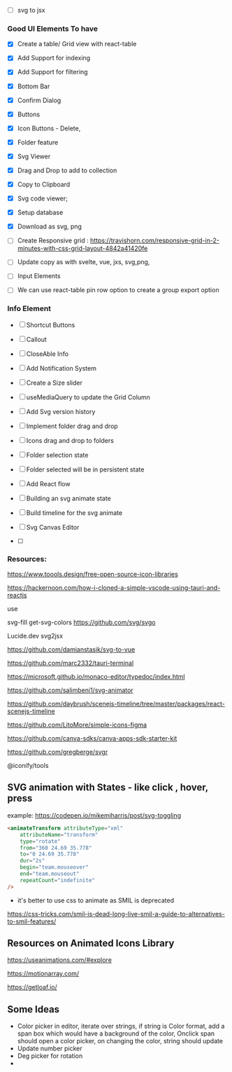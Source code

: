 
- [ ] svg to jsx

### Good UI Elements To have
- [X] Create a table/ Grid view with react-table 
- [X] Add Support for indexing
- [X] Add Support for filtering
- [X] Bottom Bar
- [X] Confirm Dialog
- [X] Buttons 
- [X] Icon Buttons - Delete, 
- [X] Folder feature
- [X] Svg Viewer
- [X] Drag and Drop to add to collection
- [X] Copy to Clipboard 
- [X] Svg code viewer;
- [X] Setup database
- [X] Download as svg, png
- [ ] Create Responsive grid : https://travishorn.com/responsive-grid-in-2-minutes-with-css-grid-layout-4842a41420fe



- [ ] Update copy as with svelte, vue, jxs, svg,png,
- [ ] Input Elements
- [ ] We can use react-table pin row option to create a group export option

### Info Element
- [ ] Shortcut Buttons
- [ ] Callout
- [ ] CloseAble Info
- [ ] Add Notification System
- [ ] Create a Size slider
- [ ] useMediaQuery to update the Grid Column

- [ ] Add Svg version history 
- [ ] Implement folder drag and drop
- [ ] Icons drag and drop to folders
- [ ] Folder selection state 
- [ ] Folder selected will be in persistent state
- [ ] Add React flow 
- [ ] Building an svg animate state
- [ ] Build timeline for the svg animate
- [ ] Svg Canvas Editor
- [ ] 


### Resources: 

https://www.toools.design/free-open-source-icon-libraries

https://hackernoon.com/how-i-cloned-a-simple-vscode-using-tauri-and-reactjs

use 

svg-fill
get-svg-colors
https://github.com/svg/svgo

Lucide.dev
svg2jsx

https://github.com/damianstasik/svg-to-vue

https://github.com/marc2332/tauri-terminal

https://microsoft.github.io/monaco-editor/typedoc/index.html

https://github.com/salimbeni1/svg-animator

https://github.com/daybrush/scenejs-timeline/tree/master/packages/react-scenejs-timeline


https://github.com/LitoMore/simple-icons-figma

https://github.com/canva-sdks/canva-apps-sdk-starter-kit

https://github.com/gregberge/svgr

@iconify/tools

## SVG animation with States - like click , hover, press

example: https://codepen.io/mikemjharris/post/svg-toggling


```html
<animateTransform attributeType="xml"
    attributeName="transform"
    type="rotate"
    from="360 24.69 35.778"
    to="0 24.69 35.778"
    dur="2s"
    begin="team.mouseover" 
    end="team.mouseout"
    repeatCount="indefinite"
/>
```

- it's better to use css to animate as SMIL is deprecated 

https://css-tricks.com/smil-is-dead-long-live-smil-a-guide-to-alternatives-to-smil-features/



## Resources on Animated Icons Library

https://useanimations.com/#explore

https://motionarray.com/

https://getloaf.io/


## Some Ideas

- Color picker in editor, iterate over strings, if string is Color format, add a span box which would have a background of the  color, Onclick span should open a color picker, on changing the color, string should update
- Update number picker
- Deg picker for rotation
- 